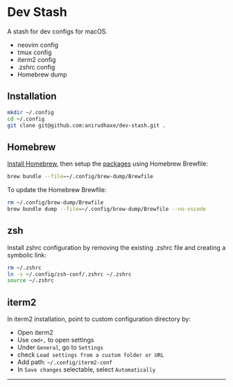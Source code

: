 # Dev Stash

A stash for dev configs for macOS.

- neovim config
- tmux config
- iterm2 config
- .zshrc config
- Homebrew dump

## Installation

```bash
mkdir ~/.config
cd ~/.config
git clone git@github.com:anirudhaxe/dev-stash.git .
```

## Homebrew

[Install Homebrew](https://brew.sh/), then setup the [packages](https://github.com/anirudhaxe/dev-stash/blob/main/brew-dump/Brewfile) using Homebrew Brewfile:

```bash
brew bundle --file=~/.config/brew-dump/Brewfile
```

To update the Homebrew Brewfile:

```bash
rm ~/.config/brew-dump/Brewfile
brew bundle dump --file=~/.config/brew-dump/Brewfile --no-vscode
```

## zsh

Install zshrc configuration by removing the existing .zshrc file and creating a symbolic link:

```bash
rm ~/.zshrc
ln -s ~/.config/zsh-conf/.zshrc ~/.zshrc
source ~/.zshrc
```

## iterm2

In iterm2 installation, point to custom configuration directory by:

- Open iterm2
- Use `cmd+,` to open settings
- Under `General`, go to `Settings`
- check `Load settings from a custom folder or URL`
- Add path: `~/.config/iterm2-conf`
- In `Save changes` selectable, select `Automatically`

---
